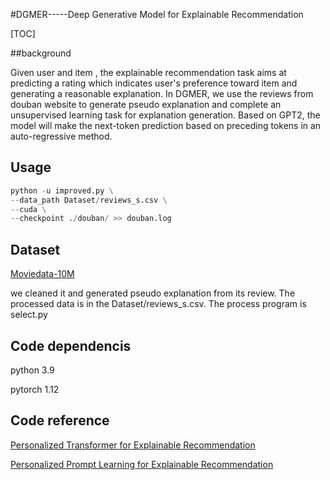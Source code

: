 #DGMER-----Deep Generative Model for Explainable Recommendation





[TOC]




##background

Given user and item , the explainable recommendation task aims at predicting a rating which indicates user's preference toward item and generating a reasonable explanation. In DGMER, we use the reviews from douban website to generate pseudo explanation and complete an unsupervised learning task for explanation generation. Based on GPT2, the model will make the next-token prediction based on preceding tokens in an auto-regressive method.







## Usage
```python
python -u improved.py \
--data_path Dataset/reviews_s.csv \
--cuda \
--checkpoint ./douban/ >> douban.log
```







## Dataset

[Moviedata-10M](http://moviedata.csuldw.com/)

we cleaned it and generated pseudo explanation from its review. The processed data is in the Dataset/reviews_s.csv. The process program is  select.py





## Code dependencis

python 3.9

pytorch 1.12







## Code reference

[Personalized Transformer for Explainable Recommendation](https://github.com/lileipisces/PETER)

[Personalized Prompt Learning for Explainable Recommendation](https://github.com/lileipisces/PEPLER)

## 


